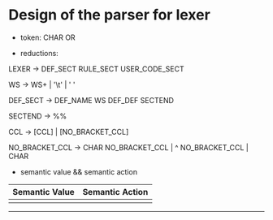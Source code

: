 # Design of the parser for lexer

+ token: CHAR OR 

+ reductions:
 
LEXER -> DEF_SECT RULE_SECT USER_CODE_SECT

WS -> WS+ | '\t' | ' '

DEF_SECT -> DEF_NAME WS DEF_DEF SECTEND

SECTEND -> %%

CCL -> [CCL] | [NO_BRACKET_CCL]

NO_BRACKET_CCL -> CHAR NO_BRACKET_CCL | ^ NO_BRACKET_CCL | CHAR

+ semantic value && semantic action 

| Semantic Value | Semantic Action |
| ------------- | ----------- |
|       | |
------------